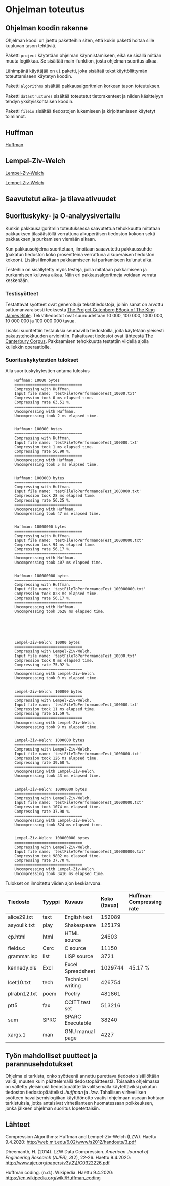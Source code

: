 # Ohjelman toteutus

## Ohjelman koodin rakenne

Ohjelman koodi on jaettu paketteihin siten, että kukin paketti hoitaa sille kuuluvan tason tehtäviä.

Paketti `project` käytetään ohjelman käynnistämiseen, eikä se sisällä mitään muuta logiikkaa. Se sisältää main-funktion, josta ohjelman suoritus alkaa.

Lähimpänä käyttäjää on `ui` paketti, joka sisältää tekstikäyttöliittymän toteuttamiseen käytetyn koodin.

Paketti `algorithms` sisältää pakkausalgoritmien korkean tason toteutuksen.

Paketti `datastructures` sisältää toteutetut tietorakenteet ja niiden käsittelyyn tehdyn yksityiskohtaisen koodin.

Paketti `fileio` sisältää tiedostojen lukemiseen ja kirjoittamiseen käytetyt toiminnot.

## Huffman

[Huffman](https://en.wikipedia.org/wiki/Huffman_coding)

## Lempel-Ziv-Welch

[Lempel-Ziv-Welch](http://web.mit.edu/6.02/www/s2012/handouts/3.pdf)

[Lempel-Ziv-Welch](http://www.ajer.org/papers/v3\(2\)/C0322226.pdf)

## Saavutetut aika- ja tilavaativuudet

## Suorituskyky- ja O-analyysivertailu

Kunkin pakkausalgoritmin toteutuksessa saavutettua tehokkuutta mitataan pakkauksen tilasäästöllä verrattuna alkuperäisen tiedoston kokoon sekä pakkauksen ja purkamisen viemään aikaan.

Kun pakkausohjelma suoritetaan, ilmoitaan saaavutettu pakkaussuhde (pakatun tiedoston koko prosentteina verrattuna alkuperäisen tiedoston kokoon). Lisäksi ilmoitaan pakkaamiseen tai purkamiseen kulunut aika.

Testeihin on sisällytetty myös testejä, joilla mitataan pakkamiseen ja purkamiseen kuluvaa aikaa. Näin eri pakkausalgoritmeja voidaan verrata keskenään.

### Testisyötteet

Testattavat syötteet ovat generoituja tekstitiedostoja, joihin sanat on arvottu sattumanvaraisesti teoksesta [The Project Gutenberg EBook of The King James Bible](https://www.gutenberg.org/cache/epub/10/pg10.txt). Tekstitiedostot ovat suuruudeltaan 10 000, 100 000, 1000 000, 10 000 000 ja 100 000 000 tavua.

Lisäksi suoritettiin testauksia seuraavilla tiedostoilla, joita käytetään yleisesti pakaustehokkuuden arviointiin. Pakattavat tiedostot ovat lähteestä [The Canterbury Corpus](http://corpus.canterbury.ac.nz/descriptions/#cantrbry). Pakkaamisen tehokkuutta testattiin viidellä ajolla kullekkin operaatiolle. 


### Suorituskykytestien tulokset

Alla suorituskykytestien antama tulostus
        
        Huffman: 10000 bytes
        ==============================
        Compressing with Huffman.
        Input file name: 'testFileToPerformanceTest_10000.txt'
        Compression took 0 ms elapsed time.
        Compressing rate 63.51 %.
        ==============================
        Uncompressing with Huffman.
        Uncompressing took 2 ms elapsed time.

        
        Huffman: 100000 bytes
        ==============================
        Compressing with Huffman.
        Input file name: 'testFileToPerformanceTest_100000.txt'
        Compression took 1 ms elapsed time.
        Compressing rate 56.90 %.
        ==============================
        Uncompressing with Huffman.
        Uncompressing took 5 ms elapsed time.

        
        Huffman: 1000000 bytes
        ==============================
        Compressing with Huffman.
        Input file name: 'testFileToPerformanceTest_1000000.txt'
        Compression took 28 ms elapsed time.
        Compressing rate 56.25 %.
        ==============================
        Uncompressing with Huffman.
        Uncompressing took 47 ms elapsed time.

        
        Huffman: 10000000 bytes
        ==============================
        Compressing with Huffman.
        Input file name: 'testFileToPerformanceTest_10000000.txt'
        Compression took 94 ms elapsed time.
        Compressing rate 56.17 %.
        ==============================
        Uncompressing with Huffman.
        Uncompressing took 407 ms elapsed time.

        
        Huffman: 100000000 bytes
        ==============================
        Compressing with Huffman.
        Input file name: 'testFileToPerformanceTest_100000000.txt'
        Compression took 828 ms elapsed time.
        Compressing rate 56.17 %.
        ==============================
        Uncompressing with Huffman.
        Uncompressing took 3628 ms elapsed time.

        
        
        
        
        
        Lempel-Ziv-Welch: 10000 bytes
        ==============================
        Compressing with Lempel-Ziv-Welch.
        Input file name: 'testFileToPerformanceTest_10000.txt'
        Compression took 0 ms elapsed time.
        Compressing rate 75.92 %.
        ==============================
        Uncompressing with Lempel-Ziv-Welch.
        Uncompressing took 0 ms elapsed time.


        Lempel-Ziv-Welch: 100000 bytes
        ==============================
        Compressing with Lempel-Ziv-Welch.
        Input file name: 'testFileToPerformanceTest_100000.txt'
        Compression took 11 ms elapsed time.
        Compressing rate 51.59 %.
        ==============================
        Uncompressing with Lempel-Ziv-Welch.
        Uncompressing took 9 ms elapsed time.


        Lempel-Ziv-Welch: 1000000 bytes
        ==============================
        Compressing with Lempel-Ziv-Welch.
        Input file name: 'testFileToPerformanceTest_1000000.txt'
        Compression took 126 ms elapsed time.
        Compressing rate 39.60 %.
        ==============================
        Uncompressing with Lempel-Ziv-Welch.
        Uncompressing took 43 ms elapsed time.


        Lempel-Ziv-Welch: 10000000 bytes
        ==============================
        Compressing with Lempel-Ziv-Welch.
        Input file name: 'testFileToPerformanceTest_10000000.txt'
        Compression took 1074 ms elapsed time.
        Compressing rate 37.90 %.
        ==============================
        Uncompressing with Lempel-Ziv-Welch.
        Uncompressing took 324 ms elapsed time.


        Lempel-Ziv-Welch: 100000000 bytes
        ==============================
        Compressing with Lempel-Ziv-Welch.
        Input file name: 'testFileToPerformanceTest_100000000.txt'
        Compression took 9802 ms elapsed time.
        Compressing rate 37.70 %.
        ==============================
        Uncompressing with Lempel-Ziv-Welch.
        Uncompressing took 3416 ms elapsed time.



Tulokset on ilmoitettu viiden ajon keskiarvona.

| Tiedosto       | Tyyppi | Kuvaus             | Koko (tavua) | Huffman: Compressing rate | LZW: Compressing rate | Huffman: Comp. speed | LZW: Comp. speed | Huffman: Uncomp. speed | LZW: Uncomp. speed |
| :------------- | :----- | :----------------- | :----------- | :------------------------ | :-------------------- | :------------------- | :--------------- | :--------------------- | :----------------- |
| alice29.txt    | text   | English text       | 152089       |                           |                       |                      |                  |                        |                    |
| asyoulik.txt   | play   | Shakespeare        | 125179       |                           |                       |                      |                  |                        |                    |
| cp.html        | html   | HTML source        | 24603        |                           |                       |                      |                  |                        |                    |
| fields.c       | Csrc   | C source           | 11150        |                           |                       |                      |                  |                        |                    |
| grammar.lsp    | list   | LISP source        | 3721         |                           |                       |                      |                  |                        |                    |
| kennedy.xls    | Excl   | Excel Spreadsheet  | 1029744      | 45.17 %                   | 34.14 %               | 38 ms                | 134 ms           | 37 ms                  | 44 ms              |
| lcet10.txt     | tech   | Technical writing  | 426754       |                           |                       |                      |                  |                        |                    |
| plrabn12.txt   | poem   | Poetry             | 481861       |                           |                       |                      |                  |                        |                    |
| ptt5           | fax    | CCITT test set     | 513216       |                           |                       |                      |                  |                        |                    |
| sum            | SPRC   | SPARC Executable   | 38240        |                           |                       |                      |                  |                        |                    |
| xargs.1        | man    | GNU manual page    | 4227         |                           |                       |                      |                  |                        |                    |

## Työn mahdolliset puutteet ja parannusehdotukset

Ohjelma ei tarkista, onko syötteenä annettu purettava tiedosto sisällöltään validi, muuten kuin päättelemällä tiedostopäätteestä. Toisaalta ohjelmassa on vältetty yleisimpiä tiedostopäätteitä valitsemalla käytettäviksi pakatun tiedoston tiedostopäätteiksi *.huffman* ja *.lzw*. Tahallisen virheellisen syötteen havaitsemislogiikan käyttöönotto vaatisi ohjelmaan useaan kohtaan tarkistuksia, jotka antaisivat virhetilanteen huomatessaan poikkeuksen, jonka jälkeen ohjelman suoritus lopetettaisiin.

## Lähteet

Compression Algorithms: Huffman and Lempel-Ziv-Welch (LZW). Haettu 9.4.2020: http://web.mit.edu/6.02/www/s2012/handouts/3.pdf

Dheemanth, H. (2014). LZW Data Compression. *American Journal of Engineering Research (AJER), 3*(2), 22-26. Haettu 9.4.2020: http://www.ajer.org/papers/v3\(2\)/C0322226.pdf

Huffman coding. (n.d.). Wikipedia. Haettu 9.4.2020: https://en.wikipedia.org/wiki/Huffman_coding
